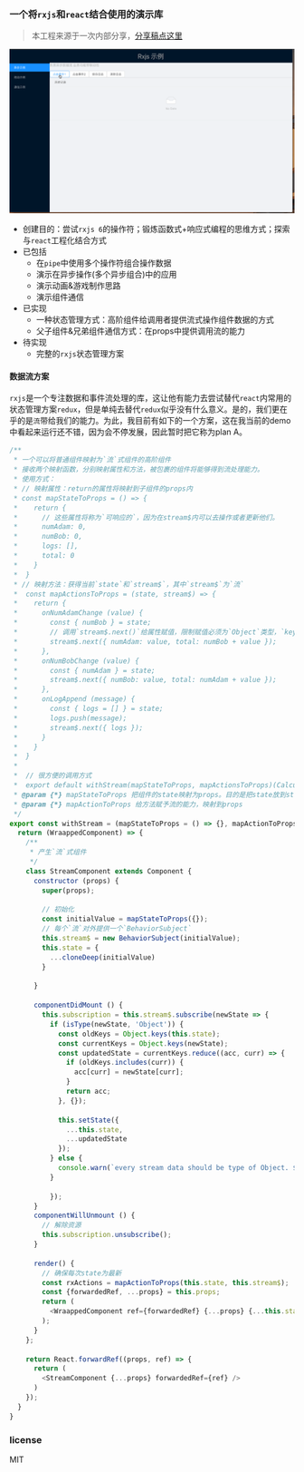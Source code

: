 ### 一个将`rxjs`和`react`结合使用的演示库
> 本工程来源于一次内部分享，[分享稿点这里](https://github.com/PassionateBoy/articles-to-make-a-progress/blob/master/fe-wander/%5B%E4%BB%8E%E9%9B%B6%E5%BC%80%E5%A7%8B%5D%E4%BB%8B%E7%BB%8D%E4%B8%80%E7%A7%8D%E7%BC%96%E7%A8%8B%E6%80%9D%E6%83%B3(rxjs).md)

![demo-image](./imgs/rxjs-demo.gif)

* 创建目的：尝试`rxjs 6`的操作符；锻炼函数式+响应式编程的思维方式；探索与`react`工程化结合方式
* 已包括
  - 在`pipe`中使用多个操作符组合操作数据
  - 演示在异步操作(多个异步组合)中的应用
  - 演示动画&游戏制作思路
  - 演示组件通信
* 已实现
  - 一种状态管理方式：高阶组件给调用者提供流式操作组件数据的方式
  - 父子组件&兄弟组件通信方式：在props中提供调用流的能力
* 待实现
  - 完整的`rxjs`状态管理方案

#### 数据流方案
`rxjs`是一个专注数据和事件流处理的库，这让他有能力去尝试替代`react`内常用的状态管理方案`redux`，但是单纯去替代`redux`似乎没有什么意义。是的，我们更在乎的是`流`带给我们的能力。为此，我目前有如下的一个方案，这在我当前的demo中看起来运行还不错，因为会不停发展，因此暂时把它称为plan A。

```javascript
/**
 * 一个可以将普通组件映射为`流`式组件的高阶组件
 * 接收两个映射函数，分别映射属性和方法，被包裹的组件将能够得到流处理能力。
 * 使用方式：
 * // 映射属性：return的属性将映射到子组件的props内
 * const mapStateToProps = () => {
 *    return {
 *      // 这些属性将称为`可响应的`，因为在stream$内可以去操作或者更新他们。
 *      numAdam: 0,
 *      numBob: 0,
 *      logs: [],
 *      total: 0
 *    }
 *  }
 * // 映射方法：获得当前`state`和`stream$`，其中`stream$`为`流`
 *  const mapActionsToProps = (state, stream$) => {
 *    return {
 *      onNumAdamChange (value) {
 *        const { numBob } = state;
 *        // 调用`stream$.next()`给属性赋值，限制赋值必须为`Object`类型，`key`为`mapStateToProps`方法返回属性的子集
 *        stream$.next({ numAdam: value, total: numBob + value });
 *      },
 *      onNumBobChange (value) {
 *        const { numAdam } = state;
 *        stream$.next({ numBob: value, total: numAdam + value });
 *      },
 *      onLogAppend (message) {
 *        const { logs = [] } = state;
 *        logs.push(message);
 *        stream$.next({ logs });
 *      }
 *    }
 *  }
 *  
 *  // 很方便的调用方式
 *  export default withStream(mapStateToProps, mapActionsToProps)(Calculator);
 * @param {*} mapStateToProps 把组件的state映射为props。目的是把state放到stream$中管理
 * @param {*} mapActionToProps 给方法赋予流的能力，映射到props
 */
export const withStream = (mapStateToProps = () => {}, mapActionToProps = () => {}) => {
  return (WraappedComponent) => {
    /**
     * 产生`流`式组件
     */
    class StreamComponent extends Component {
      constructor (props) {
        super(props);

        // 初始化
        const initialValue = mapStateToProps({});
        // 每个`流`对外提供一个`BehaviorSubject`
        this.stream$ = new BehaviorSubject(initialValue);
        this.state = {
          ...cloneDeep(initialValue)
        }

      }

      componentDidMount () {
        this.subscription = this.stream$.subscribe(newState => {
          if (isType(newState, 'Object')) {
            const oldKeys = Object.keys(this.state);
            const currentKeys = Object.keys(newState);
            const updatedState = currentKeys.reduce((acc, curr) => {
              if (oldKeys.includes(curr)) {
                acc[curr] = newState[curr];
              }
              return acc;
            }, {});
            
            this.setState({
              ...this.state,
              ...updatedState
            });
          } else {
            console.warn(`every stream data should be type of Object. ${newState} is not allowed.`)
          }

          });
      }
      componentWillUnmount () {
        // 解除资源
        this.subscription.unsubscribe();
      }

      render() {
        // 确保每次state为最新
        const rxActions = mapActionToProps(this.state, this.stream$);
        const {forwardedRef, ...props} = this.props;
        return (
          <WraappedComponent ref={forwardedRef} {...props} {...this.state} {...rxActions} stream$={this.stream$}/>
        );
      }
    };

    return React.forwardRef((props, ref) => {
      return (
        <StreamComponent {...props} forwardedRef={ref} />
      )
    });
  }
}
```

### license
MIT
